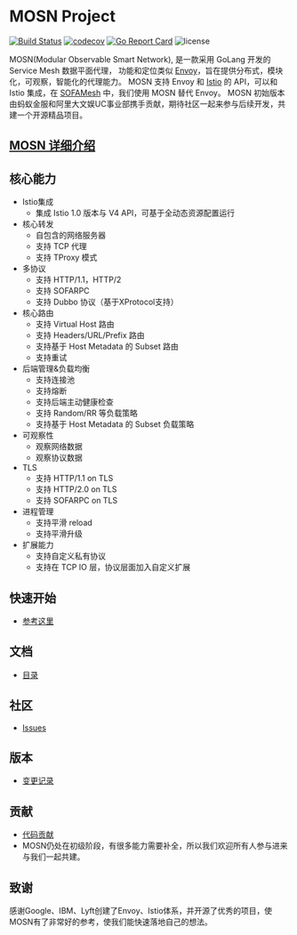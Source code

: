 # MOSN Project

[![Build Status](https://travis-ci.org/alipay/sofa-mosn.svg?branch=master)](https://travis-ci.org/alipay/sofa-mosn)
[![codecov](https://codecov.io/gh/alipay/sofa-mosn/branch/master/graph/badge.svg)](https://codecov.io/gh/alipay/sofa-mosn)
[![Go Report Card](https://goreportcard.com/badge/github.com/alipay/sofa-mosn)](https://goreportcard.com/report/github.com/alipay/sofa-mosn)
![license](https://img.shields.io/badge/license-Apache--2.0-green.svg)

MOSN(Modular Observable Smart Network), 是一款采用 GoLang 开发的 Service Mesh 数据平面代理，
功能和定位类似 [Envoy](https://www.envoyproxy.io/)，旨在提供分布式，模块化，可观察，智能化的代理能力。
MOSN 支持 Envoy 和 [Istio](https://istio.io/) 的 API，可以和 Istio 集成，在 [SOFAMesh](https://github.com/alipay/sofa-mesh) 中，我们使用 MOSN 替代 Envoy。
MOSN 初始版本由蚂蚁金服和阿里大文娱UC事业部携手贡献，期待社区一起来参与后续开发，共建一个开源精品项目。

## [MOSN 详细介绍](docs/Introduction.md)

## 核心能力

+ Istio集成
    + 集成 Istio 1.0 版本与 V4 API，可基于全动态资源配置运行
+ 核心转发
    + 自包含的网络服务器
    + 支持 TCP 代理
    + 支持 TProxy 模式
+ 多协议
    + 支持 HTTP/1.1，HTTP/2
    + 支持 SOFARPC
    + 支持 Dubbo 协议（基于XProtocol支持）
+ 核心路由
    + 支持 Virtual Host 路由
    + 支持 Headers/URL/Prefix 路由
    + 支持基于 Host Metadata 的 Subset 路由
    + 支持重试
+ 后端管理&负载均衡
    + 支持连接池
    + 支持熔断
    + 支持后端主动健康检查
    + 支持 Random/RR 等负载策略
    + 支持基于 Host Metadata 的 Subset 负载策略
+ 可观察性
    + 观察网络数据
    + 观察协议数据
+ TLS
    + 支持 HTTP/1.1 on TLS
    + 支持 HTTP/2.0 on TLS
    + 支持 SOFARPC on TLS
+ 进程管理
    + 支持平滑 reload
    + 支持平滑升级
+ 扩展能力
    + 支持自定义私有协议
    + 支持在 TCP IO 层，协议层面加入自定义扩展
    
## 快速开始
* [参考这里](docs/quickstart/Setup.md) 

## 文档
* [目录](docs/Catalog.md)

## 社区
* [Issues](https://github.com/alipay/sofa-mosn/issues)

## 版本
* [变更记录](docs/CHANGELOG.md)

## 贡献
+ [代码贡献](docs/develop/CONTRIBUTING.md) 
+ MOSN仍处在初级阶段，有很多能力需要补全，所以我们欢迎所有人参与进来与我们一起共建。
   
## 致谢
感谢Google、IBM、Lyft创建了Envoy、Istio体系，并开源了优秀的项目，使MOSN有了非常好的参考，使我们能快速落地自己的想法。
